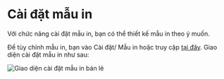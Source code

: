 # Cài đặt mẫu in

Với chức năng cài đặt mẫu in, bạn có thể thiết kế mẫu in theo ý muốn. 

Để tùy chỉnh mẫu in, bạn vào Cài đặt/ Mẫu in hoặc truy cập [tại đây](https://nhanh.vn/store/template/design). Giao diện cài đặt mẫu in như sau:


![Giao diện cài đặt mẫu in bán lẻ](https://raw.githubusercontent.com/nhanhapi/manual/master/docs/cai-dat/img/giao-dien-cai-dat-mau-in.jpg)
